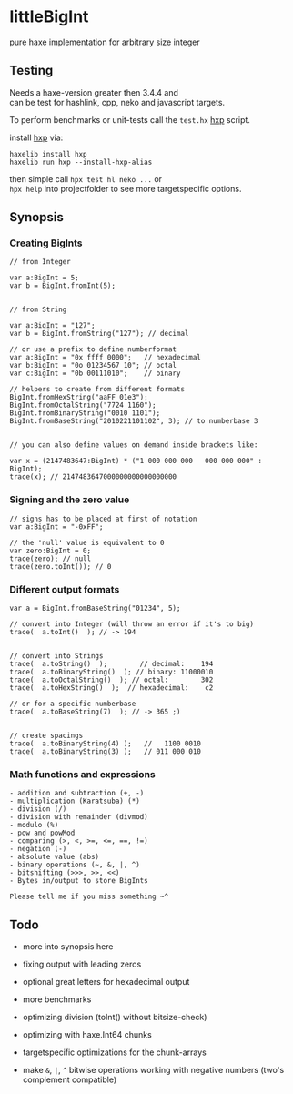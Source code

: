 # littleBigInt
pure haxe implementation for arbitrary size integer
  
  
## Testing

Needs a haxe-version greater then 3.4.4 and  
can be test for hashlink, cpp, neko and javascript targets.  
  
To perform benchmarks or unit-tests call the `test.hx` [hxp](https://lib.haxe.org/p/hxp) script. 
  
install [hxp](https://lib.haxe.org/p/hxp) via:
```
haxelib install hxp
haxelib run hxp --install-hxp-alias
```

then simple call `hpx test hl neko ...` or  
`hpx help` into projectfolder to see more targetspecific options.
  
  
## Synopsis


### Creating BigInts
```
// from Integer

var a:BigInt = 5;
var b = BigInt.fromInt(5);


// from String

var a:BigInt = "127";
var b = BigInt.fromString("127"); // decimal

// or use a prefix to define numberformat
var a:BigInt = "0x ffff 0000";   // hexadecimal
var b:BigInt = "0o 01234567 10"; // octal
var c:BigInt = "0b 00111010";    // binary  

// helpers to create from different formats
BigInt.fromHexString("aaFF 01e3");
BigInt.fromOctalString("7724 1160");
BigInt.fromBinaryString("0010 1101");
BigInt.fromBaseString("2010221101102", 3); // to numberbase 3


// you can also define values on demand inside brackets like:

var x = (2147483647:BigInt) * ("1 000 000 000   000 000 000" : BigInt);
trace(x); // 2147483647000000000000000000
```
  
  
### Signing and the zero value
```
// signs has to be placed at first of notation
var a:BigInt = "-0xFF";

// the 'null' value is equivalent to 0
var zero:BigInt = 0;
trace(zero); // null
trace(zero.toInt()); // 0
```
  
  
### Different output formats
```
var a = BigInt.fromBaseString("01234", 5);

// convert into Integer (will throw an error if it's to big)
trace(  a.toInt()  ); // -> 194


// convert into Strings
trace(  a.toString()  );        // decimal:    194
trace(  a.toBinaryString()  ); // binary: 11000010
trace(  a.toOctalString()  ); // octal:        302
trace(  a.toHexString()  );  // hexadecimal:    c2

// or for a specific numberbase
trace(  a.toBaseString(7)  ); // -> 365 ;)


// create spacings
trace(  a.toBinaryString(4) );   //   1100 0010
trace(  a.toBinaryString(3) );   // 011 000 010
```


### Math functions and expressions
```
- addition and subtraction (+, -)
- multiplication (Karatsuba) (*)
- division (/)
- division with remainder (divmod)
- modulo (%)
- pow and powMod
- comparing (>, <, >=, <=, ==, !=)
- negation (-)
- absolute value (abs)
- binary operations (~, &, |, ^)
- bitshifting (>>>, >>, <<)
- Bytes in/output to store BigInts

Please tell me if you miss something ~^ 

```



## Todo

- more into synopsis here
- fixing output with leading zeros
- optional great letters for hexadecimal output

- more benchmarks
- optimizing division (toInt() without bitsize-check)
- optimizing with haxe.Int64 chunks
- targetspecific optimizations for the chunk-arrays

- make `&`, `|`, `^` bitwise operations working with negative numbers (two's complement compatible)